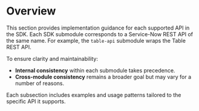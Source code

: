# Overview

This section provides implementation guidance for each supported API in the SDK. Each SDK submodule corresponds to a Service-Now REST API of the same name. For example, the `table-api` submodule wraps the Table REST API.

To ensure clarity and maintainability:

- **Internal consistency** within each submodule takes precedence.
- **Cross-module consistency** remains a broader goal but may vary for a number of reasons.

Each subsection includes examples and usage patterns tailored to the specific API it supports.
